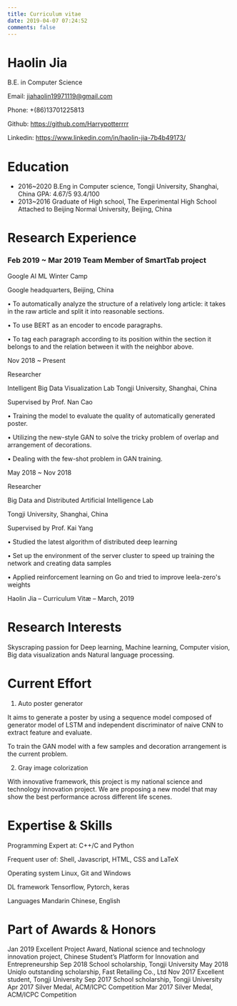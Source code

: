 ```yaml
---
title: Curriculum vitae
date: 2019-04-07 07:24:52
comments: false
---
```


<link rel="stylesheet" href="https://use.fontawesome.com/releases/v5.8.1/css/all.css" integrity="sha384-50oBUHEmvpQ+1lW4y57PTFmhCaXp0ML5d60M1M7uH2+nqUivzIebhndOJK28anvf" crossorigin="anonymous">

# Haolin Jia

<i class="fas fa-school" ></i> B.E. in Computer Science

<i class="fas fa-envelope"></i> Email: jiahaolin19971119@gmail.com 

<i class="fas fa-phone" ></i> Phone: +(86)13701225813

<i class="fab fa-github"></i> Github: https://github.com/Harrypotterrrr

<i class="fab fa-linkedin-in"></i> Linkedin: https://www.linkedin.com/in/haolin-jia-7b4b49173/

# Education

- 2016~2020 B.Eng in Computer science, Tongji University, Shanghai, China
	GPA: 4.67/5  93.4/100
- 2013~2016	Graduate of High school, The Experimental High School Attached to Beijing Normal
	University, Beijing, China


# Research Experience


### Feb 2019 ~ Mar 2019 Team Member of SmartTab project


Google AI ML Winter Camp

Google headquarters, Beijing, China

• To automatically analyze the structure of a relatively long article: it takes in the raw article and split it into reasonable sections.

• To use BERT as an encoder to encode paragraphs.

• To tag each paragraph according to its position within the section it belongs to and the relation between it with the neighbor above.
 


Nov 2018 ~ Present
 


Researcher

Intelligent Big Data Visualization Lab
Tongji University, Shanghai, China

Supervised by Prof. Nan Cao

 
•	Training the model to evaluate the quality of automatically generated poster.

•	Utilizing the new-style GAN to solve the tricky problem of overlap and arrangement of decorations.

•	Dealing with the few-shot problem in GAN training.
 


May 2018 ~ Nov 2018
 


Researcher

Big Data and Distributed Artificial Intelligence Lab

Tongji University, Shanghai, China

Supervised by Prof. Kai Yang

 
•	Studied the latest algorithm of distributed deep learning

•	Set up the environment of the server cluster to speed up training the network and creating data samples

•	Applied reinforcement learning on Go and tried to improve leela-zero's weights
 
Haolin Jia – Curriculum Vitæ  – March, 2019


# Research Interests

Skyscraping passion for Deep learning, Machine learning, Computer vision, Big data visualization ands Natural language processing.


# Current Effort

1.	Auto poster generator

It aims to generate a poster by using a sequence model composed of generator model of LSTM and independent discriminator of naive CNN to extract feature and evaluate.

To train the GAN model with a few samples and decoration arrangement is the current problem.

2.	Gray image colorization

With innovative framework, this project is my national science and technology innovation project. We are proposing a new model that may show the best performance across different life scenes.


# Expertise & Skills

Programming	Expert at: C++/C and Python

Frequent user of: Shell, Javascript, HTML, CSS and LaTeX

Operating system	Linux, Git and Windows

DL framework	Tensorflow, Pytorch, keras

Languages	Mandarin Chinese, English


# Part of Awards & Honors

Jan 2019	Excellent Project Award, National science and technology innovation project,
	Chinese Student’s Platform for Innovation and Entrepreneurship
Sep 2018	School scholarship, Tongji University
May 2018	Uniqlo outstanding scholarship, Fast Retailing Co., Ltd
Nov 2017	Excellent student, Tongji University
Sep 2017	School scholarship, Tongji University
Apr 2017	Silver Medal, ACM/ICPC Competition
Mar 2017	Silver Medal, ACM/ICPC Competition